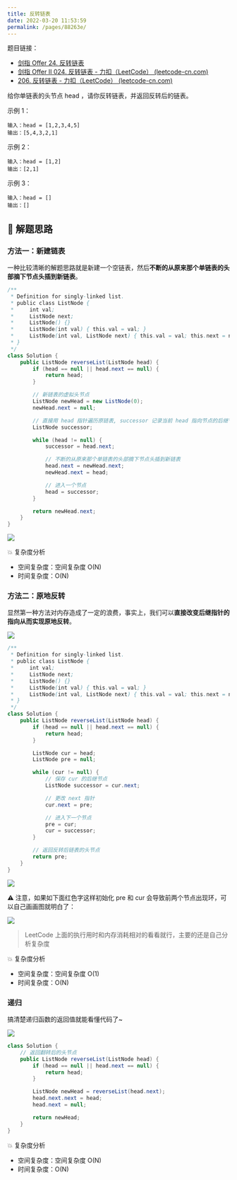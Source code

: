 ```yaml
---
title: 反转链表
date: 2022-03-20 11:53:59
permalink: /pages/88263e/
---
```

题目链接：

- [剑指 Offer 24. 反转链表](https://leetcode.cn/problems/fan-zhuan-lian-biao-lcof/)
- [剑指 Offer II 024. 反转链表 - 力扣（LeetCode） (leetcode-cn.com)](https://leetcode-cn.com/problems/UHnkqh/)
- [206. 反转链表 - 力扣（LeetCode） (leetcode-cn.com)](https://leetcode-cn.com/problems/reverse-linked-list/)

给你单链表的头节点 head ，请你反转链表，并返回反转后的链表。

示例 1：

```
输入：head = [1,2,3,4,5]
输出：[5,4,3,2,1]
```

示例 2：

```
输入：head = [1,2]
输出：[2,1]
```

示例 3：

```
输入：head = []
输出：[]
```

## 🔔 解题思路

### 方法一：新建链表

一种比较清晰的解题思路就是新建一个空链表，然后**不断的从原来那个单链表的头部摘下节点头插到新链表**。

```java
/**
 * Definition for singly-linked list.
 * public class ListNode {
 *     int val;
 *     ListNode next;
 *     ListNode() {}
 *     ListNode(int val) { this.val = val; }
 *     ListNode(int val, ListNode next) { this.val = val; this.next = next; }
 * }
 */
class Solution {
    public ListNode reverseList(ListNode head) {
        if (head == null || head.next == null) {
            return head;
        }

        // 新链表的虚拟头节点
        ListNode newHead = new ListNode(0);
        newHead.next = null;

        // 直接用 head 指针遍历原链表, successor 记录当前 head 指向节点的后继节点
        ListNode successor;

        while (head != null) {
            successor = head.next;

            // 不断的从原来那个单链表的头部摘下节点头插到新链表
            head.next = newHead.next;
            newHead.next = head;

            // 进入一个节点
            head = successor;
        }

        return newHead.next;
    }
}
```

![](https://cs-wiki.oss-cn-shanghai.aliyuncs.com/img/20211014165405.png)

💥 复杂度分析

- 空间复杂度：空间复杂度 O(N)
- 时间复杂度：O(N)

### 方法二：原地反转

显然第一种方法对内存造成了一定的浪费，事实上，我们可以**直接改变后继指针的指向从而实现原地反转**。

![](https://cs-wiki.oss-cn-shanghai.aliyuncs.com/img/20220608114557.png)

```java
/**
 * Definition for singly-linked list.
 * public class ListNode {
 *     int val;
 *     ListNode next;
 *     ListNode() {}
 *     ListNode(int val) { this.val = val; }
 *     ListNode(int val, ListNode next) { this.val = val; this.next = next; }
 * }
 */
class Solution {
    public ListNode reverseList(ListNode head) {
        if (head == null || head.next == null) {
            return head;
        }

        ListNode cur = head;
        ListNode pre = null;

        while (cur != null) {
            // 保存 cur 的后继节点
            ListNode successor = cur.next;

            // 更改 next 指针
            cur.next = pre;

            // 进入下一个节点
            pre = cur;
            cur = successor;
        }

        // 返回反转后链表的头节点
        return pre;
    }
}
```

![](https://cs-wiki.oss-cn-shanghai.aliyuncs.com/img/20211014170004.png)

⚠ 注意，如果如下面红色字这样初始化 pre 和 cur 会导致前两个节点出现环，可以自己画画图就明白了：

![](https://cs-wiki.oss-cn-shanghai.aliyuncs.com/img/20220303104919.png)

> LeetCode 上面的执行用时和内存消耗相对的看看就行，主要的还是自己分析复杂度

💥 复杂度分析

- 空间复杂度：空间复杂度 O(1)
- 时间复杂度：O(N)

### 递归

搞清楚递归函数的返回值就能看懂代码了~

![](https://cs-wiki.oss-cn-shanghai.aliyuncs.com/img/image-20220727190223460.png)

```java
class Solution {
    // 返回翻转后的头节点
    public ListNode reverseList(ListNode head) {
        if (head == null || head.next == null) {
            return head;
        }

        ListNode newHead = reverseList(head.next);
        head.next.next = head;
        head.next = null;

        return newHead;
    }
}
```

💥 复杂度分析

- 空间复杂度：空间复杂度 O(N)
- 时间复杂度：O(N)